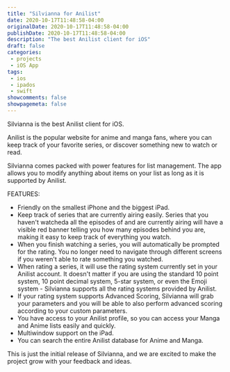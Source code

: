 ```yaml
---
title: "Silvianna for Anilist"
date: 2020-10-17T11:48:58-04:00
originalDate: 2020-10-17T11:48:58-04:00
publishDate: 2020-10-17T11:48:58-04:00
description: "The best Anilist client for iOS"
draft: false
categories:
 - projects
 - iOS App
tags:
 - ios
 - ipados
 - swift
showcomments: false
showpagemeta: false
---
```


Silvianna is the best Anilist client for iOS.

Anilist is the popular website for anime and manga fans, where you can keep track of your favorite series, or discover something new to watch or read.

Silvianna comes packed with power features for list management. The app allows you to modify anything about items on your list as long as it is supported by Anilist.

FEATURES:

- Friendly on the smallest iPhone and the biggest iPad.
- Keep track of series that are currently airing easily. Series that you haven't watcheda all the episodes of and are currently airing will have a visible red banner telling you how many episodes behind you are, making it easy to keep track of everything you watch.
- When you finish watching a series, you will automatically be prompted for the rating. You no longer need to navigate through different screens if you weren't able to rate something you watched.
- When rating a series, it will use the rating system currently set in your Anilist account. It doesn't matter if you are using the standard 10 point system, 10 point decimal system, 5-star system, or even the Emoji system - Silvianna supports all the rating systems provided by Anilist.
- If your rating system supports Advanced Scoring, Silvianna will grab your parameters and you will be able to also perform advanced scoring according to your custom parameters.
- You have access to your Anilist profile, so you can access your Manga and Anime lists easily and quickly.
- Multiwindow support on the iPad.
- You can search the entire Anilist database for Anime and Manga.

This is just the initial release of Silvianna, and we are excited to make the project grow with your feedback and ideas.